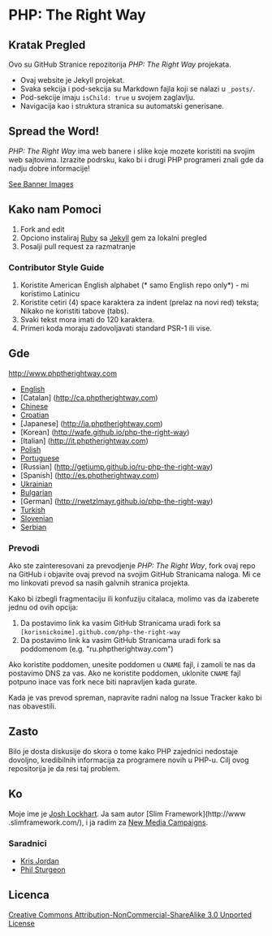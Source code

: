 # PHP: The Right Way

## Kratak Pregled

Ovo su GitHub Stranice repozitorija _PHP: The Right Way_ projekata.

* Ovaj website je Jekyll projekat.
* Svaka sekcija i pod-sekcija su Markdown fajla koji se nalazi u `_posts/`.
* Pod-sekcije imaju `isChild: true` u svojem zaglavlju.
* Navigacija kao i struktura stranica su automatski generisane.

## Spread the Word!

_PHP: The Right Way_ ima web banere i slike koje mozete koristiti na svojim web sajtovima.
Izrazite podrsku, kako bi i drugi PHP programeri znali gde da nadju dobre informacije!

[See Banner Images](http://www.phptherightway.com/banners.html)

## Kako nam Pomoci

1. Fork and edit
2. Opciono instaliraj [Ruby](https://rvm.io/rvm/install/) sa [Jekyll](https://github.com/mojombo/jekyll/) gem za
lokalni pregled
3. Posalji pull request za razmatranje

### Contributor Style Guide

1. Koristite American English alphabet (* samo English repo only*) - mi koristimo Latinicu
2. Koristite cetiri (4) space karaktera za indent (prelaz na novi red) teksta;
Nikako ne koristiti tabove (tabs).
3. Svaki tekst  mora imati do 120 karaktera.
4. Primeri koda moraju zadovoljavati standard PSR-1 ili vise.

## Gde

<http://www.phptherightway.com>

* [English](http://www.phptherightway.com)
* [Catalan] (http://ca.phptherightway.com)
* [Chinese](http://wulijun.github.com/php-the-right-way)
* [Croatian](http://hr.phptherightway.com)
* [Japanese] (http://ja.phptherightway.com)
* [Korean] (http://wafe.github.io/php-the-right-way)
* [Italian] (http://it.phptherightway.com)
* [Polish](http://pl.phptherightway.com)
* [Portuguese](http://br.phptherightway.com)
* [Russian] (http://getjump.github.io/ru-php-the-right-way)
* [Spanish] (http://es.phptherightway.com)
* [Ukrainian](http://iflista.github.com/php-the-right-way)
* [Bulgarian](http://bg.phptherightway.com)
* [German] (http://rwetzlmayr.github.io/php-the-right-way)
* [Turkish](http://hkulekci.github.io/php-the-right-way/)
* [Slovenian](http://sl.phptherightway.com)
* [Serbian](http://rs.phptherightway.com)

### Prevodi

Ako ste zainteresovani za prevodjenje _PHP: The Right Way_, fork ovaj repo na GitHub i objavite ovaj prevod
na svojim GitHub Stranicama naloga. Mi ce mo linkovati prevod sa nasih galvnih stranica projekta.

Kako bi izbegli fragmentaciju ili konfuziju citalaca, molimo vas da izaberete jednu od ovih opcija:

1. Da postavimo link ka vasim GitHub Stranicama uradi fork sa `[korisnickoime].github.com/php-the-right-way`
2. Da postavimo link ka vasim GitHub Stranicama uradi fork sa poddomenom (e.g. "ru.phptherightway.com")

Ako koristite poddomen, unesite poddomen u `CNAME` fajl, i zamoli te nas da postavimo DNS za vas. Ako ne koristite
poddomen, uklonite `CNAME` fajl potpuno inace vas fork nece biti napravljen kada gurate.

Kada je vas prevod spreman, napravite radni nalog na Issue Tracker kako bi nas obavestili.

## Zasto

Bilo je dosta diskusije do skora o tome kako PHP zajednici nedostaje dovoljno, kredibilnih informacija za programere
novih u PHP-u. Cilj ovog repositorija je da resi taj problem.

## Ko

Moje ime je [Josh Lockhart](http://twitter.com/codeguy). Ja sam autor [Slim Framework](http://www
.slimframework.com/), i ja radim za [New Media Campaigns](http://www.newmediacampaigns.com/).

### Saradnici

* [Kris Jordan](http://krisjordan.com/)
* [Phil Sturgeon](http://philsturgeon.co.uk/)

## Licenca

[Creative Commons Attribution-NonCommercial-ShareAlike 3.0 Unported License](http://creativecommons.org/licenses/by-nc-sa/3.0/)
